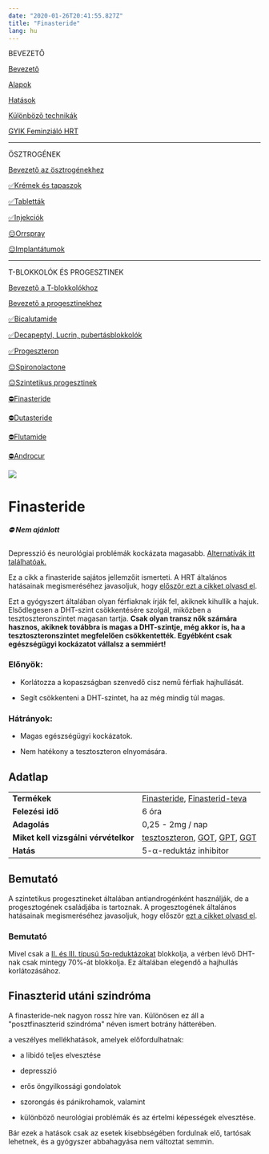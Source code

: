 ```yaml
---
date: "2020-01-26T20:41:55.827Z"
title: "Finasteride"
lang: hu
---
```


<div class="floating-columns">

<div class="floating-bar">

BEVEZETÕ

[Bevezetõ](/#/entry?id=feminizalo-hormonterapia)

[Alapok](/#/entry?id=feminizalo-hormonterapia-alapok)

[Hatások](/#/entry?id=feminizalo-hormonterapia-hatasok)

[Különbözõ technikák](/#/entry?id=feminizalo-hormonterapia-technikak)

[GYIK Feminziáló HRT](/#/entry?id=feminizalo-hormonterapia-gyik)

<hr />

ÖSZTROGÉNEK

[Bevezetõ az ösztrogénekhez](/#/entry?id=osztrogenek)

[✅Krémek és tapaszok](/#/entry?id=kremek-tapaszok)

[✅Tabletták](/#/entry?id=tablettak)

[✅Injekciók](/#/entry?id=injekciok)

[😐Orrspray](/#/entry?id=orrspray)

[😐Implantátumok](/#/entry?id=implantatumok)

<hr />

T-BLOKKOLÓK ÉS PROGESZTINEK

[Bevezetõ a T-blokkolókhoz](/#/entry?id=t-blokkolok)

[Bevezetõ a progesztinekhez](/#/entry?id=progesztinek)

[✅Bicalutamide](/#/entry?id=bicalutamide)

[✅Decapeptyl, Lucrin, pubertásblokkolók](/#/entry?id=decapeptyl)

[✅Progeszteron](/#/entry?id=progeszteron)

[😐Spironolactone](/#/entry?id=spironolactone)

[😐Szintetikus progesztinek](/#/entry?id=szintetikus-progesztinek)

[⛔Finasteride](/#/entry?id=finasteride)

[⛔Dutasteride](/#/entry?id=dutasteride)

[⛔Flutamide](/#/entry?id=flutamide)

[⛔Androcur](/#/entry?id=androcur)

</div>

<div class="wiki-content">

<div class="header-image"><img src="assets/images/undraw_medical_care.svg" /></div>

# Finasteride

<div class="infobox error">
<h5>⛔ Nem ajánlott</h5>
    
Depresszió és neurológiai problémák kockázata magasabb. [Alternatívák itt találhatóak.](/#/entry?id=t-blokkolok)

</div>

<div class="infobox info">

Ez a cikk a finasteride sajátos jellemzőit ismerteti. A HRT általános hatásainak megismeréséhez javasoljuk, hogy [először ezt a cikket olvasd el](/#/entry?id=feminizalo-hormonterapia-hatasok).

</div>

Ezt a gyógyszert általában olyan férfiaknak írják fel, akiknek kihullik a hajuk. Elsődlegesen a DHT-szint csökkentésére szolgál, miközben a tesztoszteronszintet magasan tartja. **Csak olyan transz nők számára hasznos, akiknek továbbra is magas a DHT-szintje, még akkor is, ha a tesztoszteronszintet megfelelően csökkentették. Egyébként csak egészségügyi kockázatot vállalsz a semmiért!**

### Előnyök:

* Korlátozza a kopaszságban szenvedő cisz nemű férfiak hajhullását.

* Segít csökkenteni a DHT-szintet, ha az még mindig túl magas.

### Hátrányok:

* Magas egészségügyi kockázatok.

* Nem hatékony a tesztoszteron elnyomására.

## Adatlap

<table>
    <tbody>
        <tr>
            <td><b>Termékek</b></td>
            <td>
                <a href="https://www.hazipatika.com/gyogyszerkereso/termek/finasteride_pharmacenter_5_mg_filmtabletta/51768">Finasteride</a>,
                <a href="https://www.hazipatika.com/gyogyszerkereso/termek/finasterid_teva_5_mg_filmtabletta/52458">Finasterid-teva</a>
            </td>
        </tr>
        <tr>
            <td><b>Felezési idő</b></td>
            <td>6 óra</td>
        </tr>
        <tr>
            <td><b>Adagolás</b></td>
            <td>0,25 - 2mg / nap</td>
        </tr>
        <tr>
            <td><b>Miket kell vizsgálni vérvételkor</b></td>
            <td>
                <a href="https://hu.wikipedia.org/wiki/Tesztoszteron">tesztoszteron</a>,
                <a href="https://medy.hu/got/">GOT</a>,
                <a href="https://medy.hu/gpt/">GPT</a>,
                <a href="https://medicover.hu/laborvizsgalatok/laborvizsgalatok-tipus/klinikai-kemiai-laborvizsgalatok-2/ggt/">GGT</a>
            </td>
        </tr>
        <tr>
            <td><b>Hatás</b></td>
            <td>5-α-reduktáz inhibitor</td>
        </tr>
    </tbody>
</table>

## Bemutató

<div class="infobox info">

A szintetikus progesztineket általában antiandrogénként használják, de a progesztogének családjába is tartoznak. A progesztogének általános hatásainak megismeréséhez javasoljuk, hogy először [ezt a cikket olvasd el](/#/entry?id=progesztinek).

</div>

### Bemutató

Mivel csak a [II. és III. típusú 5α-reduktázokat](/#/entry?id=t-blokkolok) blokkolja, a vérben lévő DHT-nak csak mintegy 70%-át blokkolja. Ez általában elegendő a hajhullás korlátozásához. 

## Finaszterid utáni szindróma

A finasteride-nek nagyon rossz híre van. Különösen ez áll a "posztfinaszterid szindróma" néven ismert botrány hátterében. 

a veszélyes mellékhatások, amelyek előfordulhatnak:

* a libidó teljes elvesztése

* depresszió

* erős öngyilkossági gondolatok

* szorongás és pánikrohamok, valamint

* különböző neurológiai problémák és az értelmi képességek elvesztése.

Bár ezek a hatások csak az esetek kisebbségében fordulnak elő, tartósak lehetnek, és a gyógyszer abbahagyása nem változtat semmin.

</div>